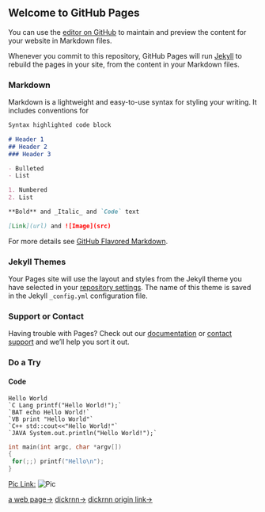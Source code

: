 ## Welcome to GitHub Pages

You can use the [editor on GitHub](https://github.com/toweroftop/toweroftop.github.io/edit/main/README.md) to maintain and preview the content for your website in Markdown files.

Whenever you commit to this repository, GitHub Pages will run [Jekyll](https://jekyllrb.com/) to rebuild the pages in your site, from the content in your Markdown files.

### Markdown

Markdown is a lightweight and easy-to-use syntax for styling your writing. It includes conventions for

```markdown
Syntax highlighted code block

# Header 1
## Header 2
### Header 3

- Bulleted
- List

1. Numbered
2. List

**Bold** and _Italic_ and `Code` text

[Link](url) and ![Image](src)
```

For more details see [GitHub Flavored Markdown](https://guides.github.com/features/mastering-markdown/).

### Jekyll Themes

Your Pages site will use the layout and styles from the Jekyll theme you have selected in your [repository settings](https://github.com/toweroftop/toweroftop.github.io/settings/pages). The name of this theme is saved in the Jekyll `_config.yml` configuration file.

### Support or Contact

Having trouble with Pages? Check out our [documentation](https://docs.github.com/categories/github-pages-basics/) or [contact support](https://support.github.com/contact) and we’ll help you sort it out.

### Do a Try

#### Code

```
Hello World
`C Lang printf("Hello World!");`
`BAT echo Hello World!`
`VB print "Hello World"`
`C++ std::cout<<"Hello World!"`
`JAVA System.out.println("Hello World!");`
```

 ```C
int main(int argc, char *argv[])
{
  for(;;) printf("Hello\n");
}
 ```
 
 [Pic Link:](https://avatars.githubusercontent.com/u/22329739?s=200&v=4)
 ![Pic](https://avatars.githubusercontent.com/u/22329739?s=200&v=4)
 
 [a web page->](https://toweroftop.github.io/dd.html)
 [dickrnn->](https://toweroftop.github.io/dickrnn.github.io/index.html)
 [dickrnn origin link->](https://dickrnn.github.io/)
